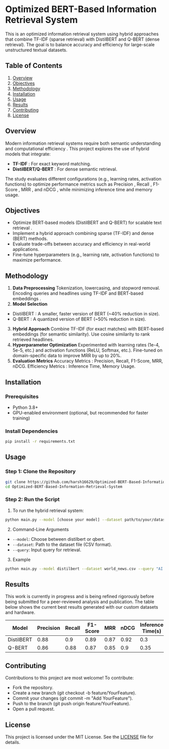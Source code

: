 # Optimized BERT-Based Information Retrieval System
This is an optimized information retrieval system using hybrid approaches that combine TF-IDF (sparse retrieval) with DistilBERT and Q-BERT (dense retrieval). The goal is to balance accuracy and efficiency for large-scale unstructured textual datasets.


## Table of Contents
1. [Overview](#overview)
2. [Objectives](#objectives)
3. [Methodology](#methodology)
4. [Installation](#installation)
5. [Usage](#usage) 
6. [Results](#results)
7. [Contributing](#contributing)
8. [License](#license)


## Overview
Modern information retrieval systems require both semantic understanding and computational efficiency . This project explores the use of hybrid models that integrate:

- **TF-IDF** : For exact keyword matching.
- **DistilBERT/Q-BERT** : For dense semantic retrieval.

The study evaluates different configurations (e.g., learning rates, activation functions) to optimize performance metrics such as Precision , Recall , F1-Score , MRR , and nDCG , while minimizing inference time and memory usage.


## Objectives
- Optimize BERT-based models (DistilBERT and Q-BERT) for scalable text retrieval .
- Implement a hybrid approach combining sparse (TF-IDF) and dense (BERT) methods.
- Evaluate trade-offs between accuracy and efficiency in real-world applications.
- Fine-tune hyperparameters (e.g., learning rate, activation functions) to maximize performance.


## Methodology
1. **Data Preprocessing**
Tokenization, lowercasing, and stopword removal.
Encoding queries and headlines using TF-IDF and BERT-based embeddings .
2. **Model Selection**
- DistilBERT : A smaller, faster version of BERT (~40% reduction in size).
- Q-BERT : A quantized version of BERT (~50% reduction in size).
3. **Hybrid Approach**
Combine TF-IDF (for exact matches) with BERT-based embeddings (for semantic similarity).
Use cosine similarity to rank retrieved headlines.
4. **Hyperparameter Optimization**
Experimented with learning rates (1e-4, 5e-5, etc.) and activation functions (ReLU, Softmax, etc.).
Fine-tuned on domain-specific data to improve MRR by up to 20%.
5. **Evaluation Metrics**
Accuracy Metrics : Precision, Recall, F1-Score, MRR, nDCG.
Efficiency Metrics : Inference Time, Memory Usage.


## Installation

### Prerequisites
- Python 3.8+
- GPU-enabled environment (optional, but recommended for faster training)

### Install Dependencies
```bash
pip install -r requirements.txt
```

## Usage
### Step 1: Clone the Repository
```bash
git clone https://github.com/harsh16629/Optimized-BERT-Based-Information-Retrieval-System.git
cd Optimized-BERT-Based-Information-Retrieval-System
```

### Step 2: Run the Script
1. To run the hybrid retrieval system:
```bash
python main.py --model [choose your model] --dataset path/to/your/dataset.csv --query "Your query here"
```
2. Command-Line Arguments
- ```--model```: Choose between distilbert or qbert.
- ```--dataset```: Path to the dataset file (CSV format).
- ```--query```: Input query for retrieval.

3. Example
```bash
python main.py --model distilbert --dataset world_news.csv --query "AI advancements"
```

## Results
This work is currently in progress and is being refined rigorously before being submitted for a peer-reviewed analysis and publication. The table below shows the current best results generated with our custom datasets and hardware.

|Model     |Precision|Recall|F1-Score|MRR |nDCG|Inference Time(s)|Memory Usage(MB)|
|----------|---------|------|--------|----|----|-----------------|----------------|
|DistilBERT|0.88     |0.9   |0.89    |0.87|0.92|0.3              |1500            |
|Q-BERT    |0.86     |0.88  |0.87    |0.85|0.9 |0.35             |1000            |


## Contributing
Contributions to this project are most welcome! 
To contribute:

- Fork the repository.
- Create a new branch (git checkout -b feature/YourFeature).
- Commit your changes (git commit -m "Add YourFeature").
- Push to the branch (git push origin feature/YourFeature).
- Open a pull request.


## License
This project is licensed under the MIT License. See the [LICENSE](LICENSE) file for details.
